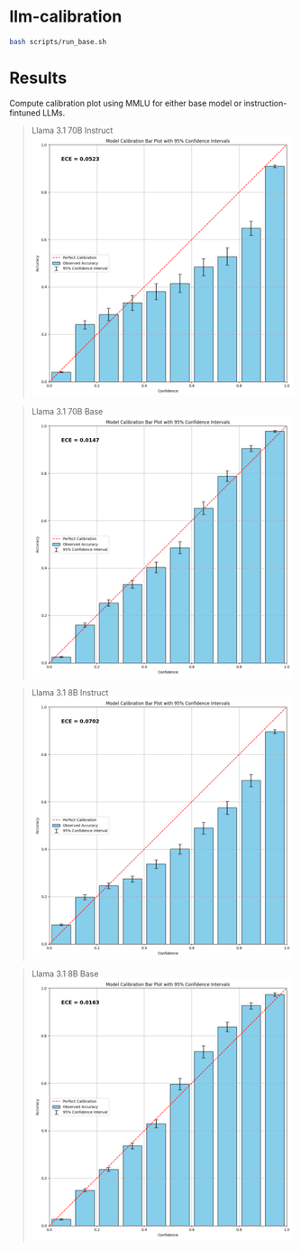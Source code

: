 # llm-calibration

```bash
bash scripts/run_base.sh
```

# Results
Compute calibration plot using MMLU for either base model or instruction-fintuned LLMs.

> Llama 3.1 70B Instruct
![img](results/cali_70B/overall_ece_bar_plot.png)


> Llama 3.1 70B Base
![img](results/cali_70B_base/overall_ece_bar_plot.png)


> Llama 3.1 8B Instruct
![img](results/cali_8B/overall_ece_bar_plot.png)


> Llama 3.1 8B Base
![img](results/cali_8B_base/overall_ece_bar_plot.png)
